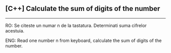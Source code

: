 ## [C++] Calculate the sum of digits of the number
---
RO:     Se citeste un numar n de la tastatura. Determinati suma cifrelor acestuia.

ENG:    Read one number n from keyboard, calculate the sum of digits of the number.